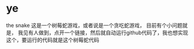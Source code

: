 # ye
the snake
这是一个树莓蛇游戏，或者说是一个贪吃蛇游戏，
目前有个小问题就是，
我见有人做到，点开一个链接，然后就自动运行github代码了，我也想实现这个，要运行的代码就是这个树莓蛇代码

